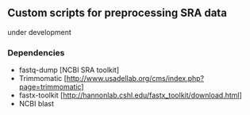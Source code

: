 ## Custom scripts for preprocessing SRA data

under development

### Dependencies

* fastq-dump [NCBI SRA toolkit]
* Trimmomatic [http://www.usadellab.org/cms/index.php?page=trimmomatic]
* fastx-toolkit [http://hannonlab.cshl.edu/fastx_toolkit/download.html]
* NCBI blast
